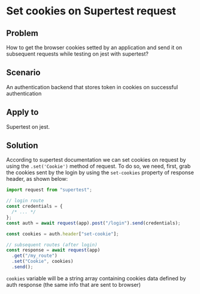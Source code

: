 # Set cookies on Supertest request

## Problem

How to get the browser cookies setted by an application and send it on subsequent requests while testing on jest with supertest?

## Scenario

An authentication backend that stores token in cookies on successful authentication

## Apply to

Supertest on jest.

## Solution

According to supertest documentation we can set cookies on request by using the `.set('Cookie')` method of request.
To do so, we need, first, grab the cookies sent by the login by using the `set-cookies` property of response header, as shown below:

```typescript
import request from "supertest";

// login route
const credentials = {
  /* ... */
};
const auth = await request(app).post("/login").send(credentials);

const cookies = auth.header["set-cookie"];

// subsequent routes (after login)
const response = await request(app)
  .get("/my_route")
  .set("Cookie", cookies)
  .send();
```

`cookies` variable will be a string array containing cookies data defined by auth response (the same info that are sent to browser)
